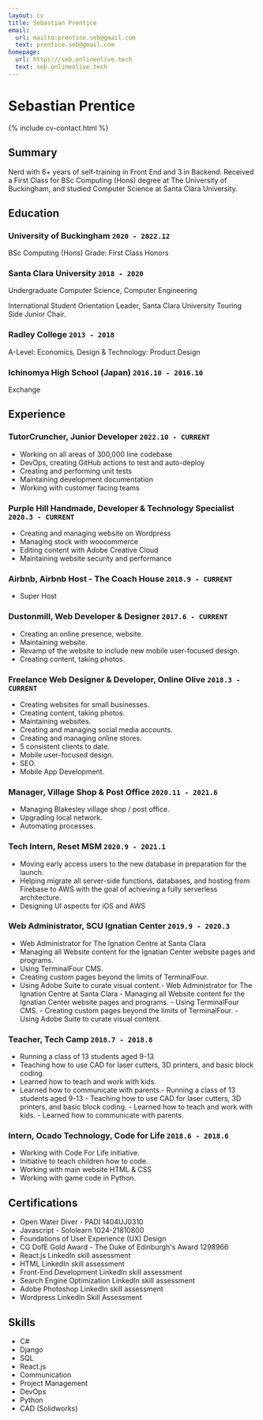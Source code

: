 ```yaml
---
layout: cv
title: Sebastian Prentice
email:
  url: mailto:prentice.seb@gmail.com
  text: prentice.seb@gmail.com
homepage:
  url: https://seb.onlineolive.tech
  text: seb.onlineolive.tech
---
```


# Sebastian **Prentice**

{% include cv-contact.html %}

## Summary

Nerd with 6+ years of self-training in Front End and 3 in Backend. Received a First Class for BSc Computing (Hons) degree at The University of Buckingham, and studied Computer Science at Santa Clara University.

## Education

### **University of Buckingham** `2020 - 2022.12`

BSc Computing (Hons)
Grade: First Class Honors

### **Santa Clara University** `2018 - 2020`

Undergraduate Computer Science, Computer Engineering

International Student Orientation Leader, Santa Clara University Touring Side Junior Chair.

### **Radley College** `2013 - 2018`

A-Level: Economics, Design & Technology: Product Design

### **Ichinomya High School (Japan)** `2016.10 - 2016.10`

Exchange

## Experience

### **TutorCruncher, Junior Developer** `2022.10 - CURRENT`

- Working on all areas of 300,000 line codebase
- DevOps, creating GitHub actions to test and auto-deploy
- Creating and performing unit tests
- Maintaining development documentation
- Working with customer facing teams

### **Purple Hill Handmade, Developer & Technology Specialist** `2020.3 - CURRENT`

- Creating and managing website on Wordpress
- Managing stock with woocommerce 
- Editing content with Adobe Creative Cloud
- Maintaining website security and performance

### **Airbnb, Airbnb Host - The Coach House** `2018.9 - CURRENT`

- Super Host

### **Dustonmill, Web Developer & Designer** `2017.6 - CURRENT`

- Creating an online presence, website.
- Maintaining website.
- Revamp of the website to include new mobile user-focused design.
- Creating content, taking photos.

### **Freelance Web Designer & Developer, Online Olive** `2018.3 - CURRENT`

- Creating websites for small businesses.
- Creating content, taking photos.
- Maintaining websites.
- Creating and managing social media accounts.
- Creating and managing online stores.
- 5 consistent clients to date.
- Mobile user-focused design.
- SEO.
- Mobile App Development.

### **Manager, Village Shop & Post Office** `2020.11 - 2021.6`

- Managing Blakesley village shop / post office.
- Upgrading local network.
- Automating processes.

### **Tech Intern, Reset MSM** `2020.9 - 2021.1`

- Moving early access users to the new database in preparation for the launch.
- Helping migrate all server-side functions, databases, and hosting from Firebase to AWS with the goal of achieving a fully serverless architecture.
- Designing UI aspects for iOS and AWS

### **Web Administrator, SCU Ignatian Center** `2019.9 - 2020.3`

- Web Administrator for The Ignation Centre at Santa Clara 
- Managing all Website content for the Ignatian Center website pages and programs.
- Using TerminalFour CMS.
- Creating custom pages beyond the limits of TerminalFour.
- Using Adobe Suite to curate visual content.- Web Administrator for The Ignation Centre at Santa Clara - Managing all Website content for the Ignatian Center website pages and programs. - Using TerminalFour CMS. - Creating custom pages beyond the limits of TerminalFour. - Using Adobe Suite to curate visual content.

### **Teacher, Tech Camp** `2018.7 - 2018.8`

- Running a class of 13 students aged 9-13
- Teaching how to use CAD for laser cutters, 3D printers, and basic block coding. 
- Learned how to teach and work with kids.
- Learned how to communicate with parents.- Running a class of 13 students aged 9-13 - Teaching how to use CAD for laser cutters, 3D printers, and basic block coding. - Learned how to teach and work with kids. - Learned how to communicate with parents.

### **Intern, Ocado Technology, Code for Life** `2018.6 - 2018.6`

- Working with Code For Life initiative.
- Initiative to teach children how to code.
- Working with main website HTML & CSS
- Working with game code in Python.

## Certifications

- Open Water Diver - PADI 1404UJ0310
- Javascript - Sololearn 1024-21810800
- Foundations of User Experience (UX) Design
- CG DofE Gold Award - The Duke of Edinburgh's Award 1298966
- React.js LinkedIn skill assessment
- HTML LinkedIn skill assessment
- Front-End Development LinkedIn skill assessment
- Search Engine Optimization LinkedIn skill assessment
- Adobe Photoshop LinkedIn skill assessment
- Wordpress LinkedIn Skill Assessment

## Skills

- C#
- Django
- SQL
- React.js
- Communication
- Project Management
- DevOps
- Python
- CAD (Solidworks)
